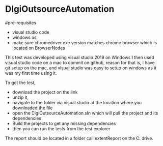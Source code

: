 # DIgiOutsourceAutomation
#pre-requisites
  - visual studio code
  - windows os
  - make sure chromedriver.exe version matches chrome browser which is located on BrowserNodes

This test was developed using visual studio 2019 on Windows
I then used visual studio code on a mac to commit on github, reason for that is, I have git setup on the mac, and visual studio was easy to setup on windows as it was my first time using it.

To get the test, 
  - download the project on the link
  - unzip it,
  - navigate to the folder via visual studio at the location where you downloaded the file
  - open the DigiOutsourceAutomation.sIn which will pull the project and its dependencies
  - Build the projects to get any missing dependencies
  - then you can run the tests from the test explorer

The report should be located in a folder call extentReport on the C: drive.
  
  
